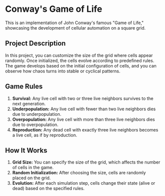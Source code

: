 # Conway's Game of Life

This is an implementation of John Conway's famous "Game of Life," showcasing the development of cellular automation on a square grid.

## Project Description

In this project, you can customize the size of the grid where cells appear randomly. Once initialized, the cells evolve according to predefined rules. The game develops based on the initial configuration of cells, and you can observe how chaos turns into stable or cyclical patterns.

## Game Rules

1. **Survival:** Any live cell with two or three live neighbors survives to the next generation.
2. **Underpopulation:** Any live cell with fewer than two live neighbors dies due to underpopulation.
3. **Overpopulation:** Any live cell with more than three live neighbors dies due to overpopulation.
4. **Reproduction:** Any dead cell with exactly three live neighbors becomes a live cell, as if by reproduction.

## How It Works

1. **Grid Size:** You can specify the size of the grid, which affects the number of cells in the game.
2. **Random Initialization:** After choosing the size, cells are randomly placed on the grid.
3. **Evolution:** After each simulation step, cells change their state (alive or dead) based on the specified rules.
